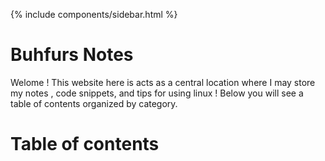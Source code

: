 
{% include components/sidebar.html %}

# Buhfurs Notes 

Welome ! This website here is acts as a central location where I may store my notes , code snippets, and tips for using linux ! Below you will see a table of contents organized by category. 


# Table of contents 




